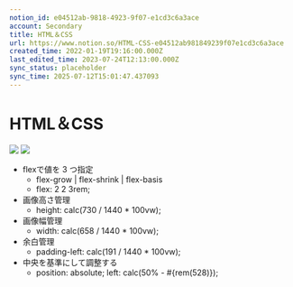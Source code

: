 ```yaml
---
notion_id: e04512ab-9818-4923-9f07-e1cd3c6a3ace
account: Secondary
title: HTML＆CSS
url: https://www.notion.so/HTML-CSS-e04512ab981849239f07e1cd3c6a3ace
created_time: 2022-01-19T19:16:00.000Z
last_edited_time: 2023-07-24T12:13:00.000Z
sync_status: placeholder
sync_time: 2025-07-12T15:01:47.437093
---
```

# HTML＆CSS

  ![](https://prod-files-secure.s3.us-west-2.amazonaws.com/d58fe38c-a9d4-4466-aed9-85604b7b2c6d/a41f4e8f-a4ae-4c93-819e-0bd7be481dca/%E3%82%B9%E3%82%AF%E3%83%AA%E3%83%BC%E3%83%B3%E3%82%B7%E3%83%A7%E3%83%83%E3%83%88_2022-04-18_5.30.45.png?X-Amz-Algorithm=AWS4-HMAC-SHA256&X-Amz-Content-Sha256=UNSIGNED-PAYLOAD&X-Amz-Credential=ASIAZI2LB466WM62B5RR%2F20250719%2Fus-west-2%2Fs3%2Faws4_request&X-Amz-Date=20250719T060700Z&X-Amz-Expires=3600&X-Amz-Security-Token=IQoJb3JpZ2luX2VjEIX%2F%2F%2F%2F%2F%2F%2F%2F%2F%2FwEaCXVzLXdlc3QtMiJHMEUCIEGDCOocPYDvcP0BQyrT0iZ4E%2FCfXLX%2F4UkjSP6USe%2FnAiEAmOsUbvlf3MFI8VAJ%2BeHXCLyaKg6Lh8XXTzbMIjICM4gqiAQInv%2F%2F%2F%2F%2F%2F%2F%2F%2F%2FARAAGgw2Mzc0MjMxODM4MDUiDO5DXjlvcN6KFLIR0ircA2pjU3bGl%2F1G1%2BHAWrXOfifoXWbPwb55PI%2BR9P6iIFseeBwDYSQXzCiwxrr39%2F%2BprzMI2rUH4%2BGWhRa39z6vhJ851%2BoV39ntOKsmrEBI9AzvXy%2FnL9zOYvf6XNewc1FvVN0zObb%2BUndZ1t6ZsY817%2Fi6XGesG1%2FXRNMhML9hvVoKLrZpHtfIynewYr8YTrdx0YrarV%2F6dyim%2Bx3ECwYz1Kb6SXF8uB07Iag%2Buma8oi28s1oOiICeKurRFkZEOc6PKgmVi3MhIUN8k%2BygDhT0527oGo0eSGRQzDE0lJNIC4bMn81nnJl8JCea4hdEcaw3E7RSD3%2B4wqrvgIu5ihUzzNEw5h2YbvOLILcTHiSlNTVJyGCH%2FjADAozWrJZ3BMjkP2MFM9B3PJ%2BBmp8J4NaEd1e98b7vz6rpqLTAFFJkkW7FMUHHrgBqcmsmDUILw9Nzw7dMlnefxhk1SBnNQBAeZQ4AXHCr0ADH%2BoyVvOO6e202l8%2FPf0QK%2F93IYe5noWehk3j00Ajqg1jAIa9JwnNGSWkNKaaBc3mpYMwv2xN7kqH7Wm1ruiNwtOzue%2F3xuBJePb6X25s9k%2Bcwct81pOvdtG2cRLBLon247iFV9bogI6OY%2B6Q9wqYXo3ZilcgjMOvF7MMGOqUBTTqgqsC5PV9hx6%2FLMjGZfEVt9PKoAkUs4IcuXRpjMSVdgGMpPS0IVUCuw1x0tFeX1%2FIEs9me8CpR54Z0BoDmCvGLlqg36u8YCIHl2C7eS%2FTWOWUzagPqing1Dyhe5YOXQVq8J6T3Svtpcy7VqD2UiYxeQzEeXn3C%2FeERC2kMlgWflnp4YfWEI9hwJPcmRsuAUDXSNkdLMFnBHSE2tGr6m6Ns%2BgJ%2F&X-Amz-Signature=40216c8980982188ed21b27be169fcd19e37745a43a47f7c78a533333796e6b4&X-Amz-SignedHeaders=host&x-amz-checksum-mode=ENABLED&x-id=GetObject)
  ![](https://prod-files-secure.s3.us-west-2.amazonaws.com/d58fe38c-a9d4-4466-aed9-85604b7b2c6d/d25ba8ce-59ad-4b87-bcc2-91583b8cd8b8/screencapture-localhost-3000-2022-04-20-03_22_57.png?X-Amz-Algorithm=AWS4-HMAC-SHA256&X-Amz-Content-Sha256=UNSIGNED-PAYLOAD&X-Amz-Credential=ASIAZI2LB466RHXTBFQW%2F20250719%2Fus-west-2%2Fs3%2Faws4_request&X-Amz-Date=20250719T060701Z&X-Amz-Expires=3600&X-Amz-Security-Token=IQoJb3JpZ2luX2VjEIX%2F%2F%2F%2F%2F%2F%2F%2F%2F%2FwEaCXVzLXdlc3QtMiJHMEUCICF7FKSnCJNJf0uTywBF5bJ%2F7sWC2UA8PaAr%2FEbLF%2Fo%2BAiEAnanV2iActA9vgGZtFp%2BHl6R%2BYGb296OhkKSYatGBq%2FcqiAQInv%2F%2F%2F%2F%2F%2F%2F%2F%2F%2FARAAGgw2Mzc0MjMxODM4MDUiDGj%2BUbNmVy3i5f%2Bk%2ByrcA%2BsRBkkysi8yhTlPG76VusH19gRe%2BzFzah3ib%2BAEncxbZX5rQgpzwEJgYkos8Vz%2FfLLn6FCyHfmbMcBbQ5j%2B24Tg1zad1lQLgaILN9wBwrdCpf9mqZ7%2FsTu%2FHj67yvd76uiC4lHvuv6IESeLEHdKHdlVKOQ%2FvukfUk1xFrfXccjv%2BQZbv4Eezv2TPa1jemhPPj358Gvsqgt05hINYU76Fpglya%2BbixNDP7uLAWaWVDLHa2x%2BBnWvOPAxWYZoRCmVlL3XbYSrqmC8TvX38jnokdA2NFWuLEJk0TD1qDbRSPgenv24d14kB7u%2FVgBfdsd4%2BZlhH43shZOV7QTjT3tdHigbZH5zTFo%2BUa4D4CNo%2BgZJztmYTunk7ii%2FFs2VyOjGQTVhLK1HFWqesnhCBg98A5W9c%2BPHVks2XNu0A5d3FgPJpJTkxTz7J7v3GQvbFWIhTSb9%2Fv0t0mTTj28S9BHsQe0rycUnNBcGO9%2B1DrZMcQkmRvXAfakSgw8aRG5iJYhsmFRibgQWqdOItcjrdhn%2FzAuZE0U%2Fy86y6VqNoUREPkVrpXFUOD2zCIGEPG%2F%2FDyFMgvSw0MWSirEOaS2HoLY5elOjfr9NytftrnH1SbXJu%2FWqqmQNxyMDazwGlHtgMMTF7MMGOqUB0DO7yIy8Hkc0cbFnnj%2BTt3SCtFu93WbLp%2FfDyENpIq%2BhtzreX0b43ydH8JmZl0GQZ7DXcAvQnFt4m7M7WzOojofAjCSmNDNjQg5HHQOnjm30mZv8qaRto7yRXP90UdGbEemY%2FiFofvvkSuh8HvcUWDvc%2F1inHbCDsHFkMvez8Xe3unX09DhhTe%2Bog5kNhNVw0T5k1C6PzfPgJ9Av7PMDGkEmfzok&X-Amz-Signature=fbfe8626569a5e793988084bb2d6495edd9e7edf08422c177c1489f4c6b4368b&X-Amz-SignedHeaders=host&x-amz-checksum-mode=ENABLED&x-id=GetObject)
- flexで値を 3 つ指定
  -  flex-grow | flex-shrink | flex-basis 
  - flex: 2 2 3rem;
- 画像高さ管理
  - height: calc(730 / 1440 * 100vw);
- 画像幅管理
  - width: calc(658 / 1440 * 100vw);
- 余白管理
  - padding-left: calc(191 / 1440 * 100vw);
- 中央を基準にして調整する
  - position: absolute;
left: calc(50% - #{rem(528)});